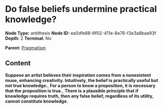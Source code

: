 # Do false beliefs undermine practical knowledge?

**Node Type:** antithesis
**Node ID:** ea0dfe88-6f02-411e-8e76-f3e3a8bae93f
**Depth:** 2
**Terminal:** No

**Parent:** [Pragmatism](pragmatism.md)

## Content

**Suppose an artist believes their inspiration comes from a nonexistent muse, enhancing creativity. Intuitively, the belief is practically useful but not true knowledge.**, **For a person to know a proposition, it is necessary that the proposition is true.**, **There is a plausible principle that if knowledge requires truth, then any false belief, regardless of its utility, cannot constitute knowledge.**
